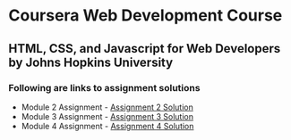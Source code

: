 # Coursera Web Development Course
## HTML, CSS, and Javascript for Web Developers by Johns Hopkins University

### Following are links to assignment solutions

- Module 2 Assignment - [Assignment 2 Solution](https://ahsansaleemmemon.github.io/coursera-test/mod2_solution/)
- Module 3 Assignment - [Assignment 3 Solution](https://ahsansaleemmemon.github.io/coursera-test/mod3_solution)
- Module 4 Assignment - [Assignment 4 Solution](https://ahsansaleemmemon.github.io/coursera-test/mod4_solution)
 
